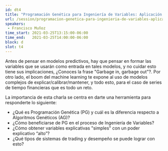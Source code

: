 ```yaml
---
id: dt4
title: "Programación Genética para Ingeniería de Variables: Aplicación en Sistemas de Trading con Criptomonedas"
url: /session/programacion-genetica-para-ingenieria-de-variables-aplicacion-en-sistemas-de-trading-con-cryptomonedas/
speakers:
 - Francisco Muñoz
time_start: 2021-03-25T13:15:00-06:00
time_end:   2021-03-25T14:00:00-06:00
block: d
slot: t4
---
```


Antes de pensar en modelos predictivos, hay que pensar en formar las variables que se usarán como entrada en tales modelos, y no cuidar esto tiene sus implicaciones, ¿Conoces la frase "Garbage in, garbage out"?. Por otro lado, el boom del machine learning te expone al uso de modelos complejos de explicar/calibrar/mantener, y todo esto, para el caso de series de tiempo financieras que es todo un reto. 

La importancia de esta charla se centra en darte una herramienta para responderte lo siguiente: 
* ¿Qué es Programación Genética (PG) y cuál es la diferencia respecto a Algoritmos Genéticos (AG)?
* ¿Cómo beneficiarse de PG en el proceso de Ingeniería de Variables?
* ¿Cómo obtener variables explicativas "simples" con un poder explicativo “alto”? 
* ¿Qué tipos de sistemas de trading y desempeño se puede lograr con esto?